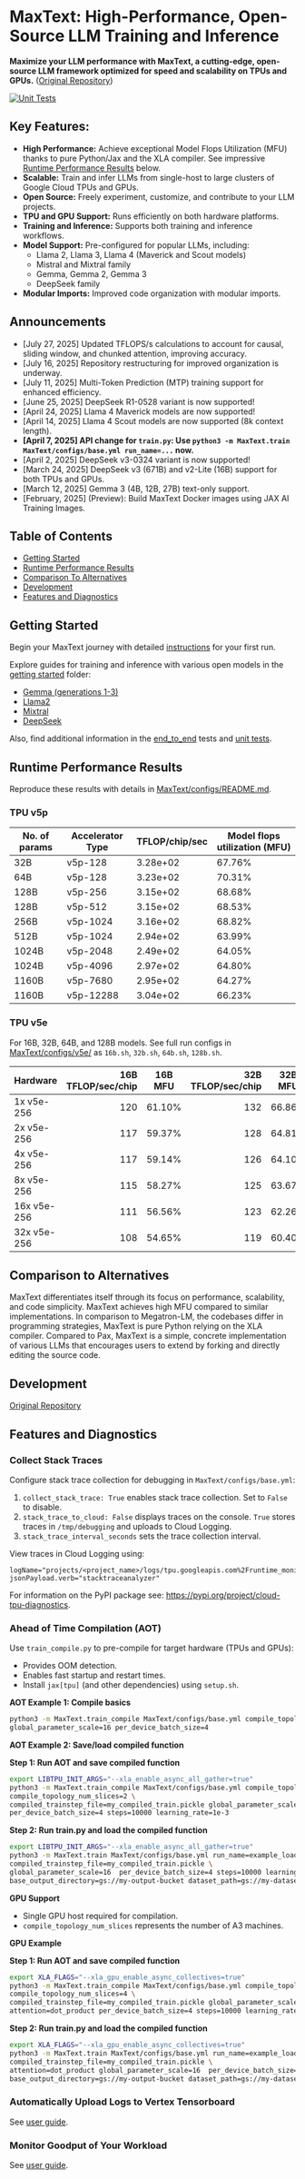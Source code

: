 # MaxText: High-Performance, Open-Source LLM Training and Inference

**Maximize your LLM performance with MaxText, a cutting-edge, open-source LLM framework optimized for speed and scalability on TPUs and GPUs.** ([Original Repository](https://github.com/AI-Hypercomputer/maxtext))

[![Unit Tests](https://github.com/google/maxtext/actions/workflows/RunTests.yml/badge.svg)](https://github.com/google/maxtext/actions/workflows/RunTests.yml)

## Key Features:

*   **High Performance:** Achieve exceptional Model Flops Utilization (MFU) thanks to pure Python/Jax and the XLA compiler. See impressive [Runtime Performance Results](#runtime-performance-results) below.
*   **Scalable:** Train and infer LLMs from single-host to large clusters of Google Cloud TPUs and GPUs.
*   **Open Source:**  Freely experiment, customize, and contribute to your LLM projects.
*   **TPU and GPU Support:** Runs efficiently on both hardware platforms.
*   **Training and Inference:** Supports both training and inference workflows.
*   **Model Support:** Pre-configured for popular LLMs, including:
    *   Llama 2, Llama 3, Llama 4 (Maverick and Scout models)
    *   Mistral and Mixtral family
    *   Gemma, Gemma 2, Gemma 3
    *   DeepSeek family
*   **Modular Imports:** Improved code organization with modular imports.

## Announcements

*   [July 27, 2025] Updated TFLOPS/s calculations to account for causal, sliding window, and chunked attention, improving accuracy.
*   [July 16, 2025] Repository restructuring for improved organization is underway.
*   [July 11, 2025] Multi-Token Prediction (MTP) training support for enhanced efficiency.
*   [June 25, 2025] DeepSeek R1-0528 variant is now supported!
*   [April 24, 2025] Llama 4 Maverick models are now supported!
*   [April 14, 2025] Llama 4 Scout models are now supported (8k context length).
*   **[April 7, 2025] API change for `train.py`: Use `python3 -m MaxText.train MaxText/configs/base.yml run_name=...` now.**
*   [April 2, 2025] DeepSeek v3-0324 variant is now supported!
*   [March 24, 2025] DeepSeek v3 (671B) and v2-Lite (16B) support for both TPUs and GPUs.
*   [March 12, 2025] Gemma 3 (4B, 12B, 27B) text-only support.
*   [February, 2025] (Preview): Build MaxText Docker images using JAX AI Training Images.

## Table of Contents

*   [Getting Started](#getting-started)
*   [Runtime Performance Results](#runtime-performance-results)
*   [Comparison To Alternatives](#comparison-to-alternatives)
*   [Development](#development)
*   [Features and Diagnostics](#features-and-diagnostics)

## Getting Started

Begin your MaxText journey with detailed [instructions](getting_started/First_run.md) for your first run.

Explore guides for training and inference with various open models in the [getting started](getting_started) folder:

*   [Gemma (generations 1-3)](https://ai.google.dev/gemma)
*   [Llama2](https://llama.meta.com/llama2/)
*   [Mixtral](https://mistral.ai/news/mixtral-of-experts/)
*   [DeepSeek](https://api-docs.deepseek.com/news/news1226)

Also, find additional information in the [end_to_end](end_to_end) tests and [unit tests](.github/workflows/RunTests.yml).

## Runtime Performance Results

Reproduce these results with details in [MaxText/configs/README.md](MaxText/configs/README.md).

### TPU v5p

| No. of params | Accelerator Type | TFLOP/chip/sec | Model flops utilization (MFU) |
|---|---|---|---|
| 32B | v5p-128 | 3.28e+02 | 67.76% |
| 64B | v5p-128 | 3.23e+02 | 70.31% |
| 128B | v5p-256 | 3.15e+02 | 68.68% |
| 128B | v5p-512 | 3.15e+02 | 68.53% |
| 256B | v5p-1024 | 3.16e+02 | 68.82% |
| 512B | v5p-1024 | 2.94e+02 | 63.99% |
| 1024B | v5p-2048 | 2.49e+02 | 64.05% |
| 1024B | v5p-4096 | 2.97e+02 | 64.80% |
| 1160B | v5p-7680 | 2.95e+02 | 64.27% |
| 1160B | v5p-12288 | 3.04e+02 | 66.23% |

### TPU v5e

For 16B, 32B, 64B, and 128B models. See full run configs in [MaxText/configs/v5e/](MaxText/configs/v5e/) as `16b.sh`, `32b.sh`, `64b.sh`, `128b.sh`.

| Hardware    | 16B TFLOP/sec/chip | 16B MFU | 32B TFLOP/sec/chip | 32B MFU | 64B TFLOP/sec/chip | 64B MFU | 128B TFLOP/sec/chip | 128B MFU |
| ----------- | -----------------: | ------- | -----------------: | ------- | -----------------: | ------- | ------------------: | -------- |
| 1x v5e-256  | 120                | 61.10%  | 132                | 66.86%  | 118                | 59.90%  | 110                 | 56.06%   |
| 2x v5e-256  | 117                | 59.37%  | 128                | 64.81%  | 112                | 56.66%  | 110                 | 55.82%   |
| 4x v5e-256  | 117                | 59.14%  | 126                | 64.10%  | 110                | 55.85%  | 108                 | 54.93%   |
| 8x v5e-256  | 115                | 58.27%  | 125                | 63.67%  | 108                | 54.96%  | 104                 | 52.93%   |
| 16x v5e-256 | 111                | 56.56%  | 123                | 62.26%  | 105                | 53.29%  | 100                 | 50.86%   |
| 32x v5e-256 | 108                | 54.65%  | 119                | 60.40%  | 99                 | 50.18%  | 91                  | 46.25%   |

## Comparison to Alternatives

MaxText differentiates itself through its focus on performance, scalability, and code simplicity. MaxText achieves high MFU compared to similar implementations. In comparison to Megatron-LM, the codebases differ in programming strategies, MaxText is pure Python relying on the XLA compiler. Compared to Pax, MaxText is a simple, concrete implementation of various LLMs that encourages users to extend by forking and directly editing the source code.

## Development

[Original Repository](https://github.com/AI-Hypercomputer/maxtext)

## Features and Diagnostics

### Collect Stack Traces

Configure stack trace collection for debugging in `MaxText/configs/base.yml`:

1.  `collect_stack_trace: True` enables stack trace collection. Set to `False` to disable.
2.  `stack_trace_to_cloud: False` displays traces on the console. `True` stores traces in `/tmp/debugging` and uploads to Cloud Logging.
3.  `stack_trace_interval_seconds` sets the trace collection interval.

View traces in Cloud Logging using:

```
logName="projects/<project_name>/logs/tpu.googleapis.com%2Fruntime_monitor"
jsonPayload.verb="stacktraceanalyzer"
```

For information on the PyPI package see: https://pypi.org/project/cloud-tpu-diagnostics.

### Ahead of Time Compilation (AOT)

Use `train_compile.py` to pre-compile for target hardware (TPUs and GPUs):

*   Provides OOM detection.
*   Enables fast startup and restart times.
*   Install `jax[tpu]` (and other dependencies) using `setup.sh`.

**AOT Example 1: Compile basics**

```bash
python3 -m MaxText.train_compile MaxText/configs/base.yml compile_topology=v5e-256 compile_topology_num_slices=2 \
global_parameter_scale=16 per_device_batch_size=4
```

**AOT Example 2: Save/load compiled function**

**Step 1: Run AOT and save compiled function**

```bash
export LIBTPU_INIT_ARGS="--xla_enable_async_all_gather=true"
python3 -m MaxText.train_compile MaxText/configs/base.yml compile_topology=v5e-256 \
compile_topology_num_slices=2 \
compiled_trainstep_file=my_compiled_train.pickle global_parameter_scale=16 \
per_device_batch_size=4 steps=10000 learning_rate=1e-3
```

**Step 2: Run train.py and load the compiled function**

```bash
export LIBTPU_INIT_ARGS="--xla_enable_async_all_gather=true"
python3 -m MaxText.train MaxText/configs/base.yml run_name=example_load_compile \
compiled_trainstep_file=my_compiled_train.pickle \
global_parameter_scale=16  per_device_batch_size=4 steps=10000 learning_rate=1e-3 \
base_output_directory=gs://my-output-bucket dataset_path=gs://my-dataset-bucket
```

**GPU Support**

*   Single GPU host required for compilation.
*   `compile_topology_num_slices` represents the number of A3 machines.

**GPU Example**

**Step 1: Run AOT and save compiled function**

```bash
export XLA_FLAGS="--xla_gpu_enable_async_collectives=true"
python3 -m MaxText.train_compile MaxText/configs/base.yml compile_topology=a3 \
compile_topology_num_slices=4 \
compiled_trainstep_file=my_compiled_train.pickle global_parameter_scale=16 \
attention=dot_product per_device_batch_size=4 steps=10000 learning_rate=1e-3
```

**Step 2: Run train.py and load the compiled function**

```bash
export XLA_FLAGS="--xla_gpu_enable_async_collectives=true"
python3 -m MaxText.train MaxText/configs/base.yml run_name=example_load_compile \
compiled_trainstep_file=my_compiled_train.pickle \
attention=dot_product global_parameter_scale=16  per_device_batch_size=4 steps=10000 learning_rate=1e-3 \
base_output_directory=gs://my-output-bucket dataset_path=gs://my-dataset-bucket
```

### Automatically Upload Logs to Vertex Tensorboard

See [user guide](getting_started/Use_Vertex_AI_Tensorboard.md).

### Monitor Goodput of Your Workload

See [user guide](getting_started/Monitor_Goodput.md).